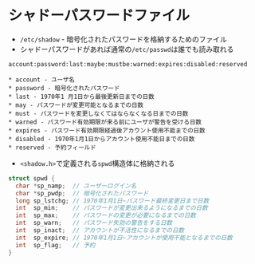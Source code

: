 # シャドーパスワードファイル
- `/etc/shadow` - 暗号化されたパスワードを格納するためのファイル
- シャドーパスワードがあれば通常の`/etc/passwd`は誰でも読み取れる

```
account:password:last:maybe:mustbe:warned:expires:disabled:reserved

* account - ユーザ名
* password - 暗号化されたパスワード
* last - 1970年1 月1日から最後更新日までの日数
* may - パスワードが変更可能となるまでの日数
* must - パスワードを変更しなくてはならなくなる日までの日数
* warned - パスワード有効期限が来る前にユーザが警告を受ける日数
* expires - パスワード有効期限経過後アカウント使用不能までの日数
* disabled - 1970年1月1日からアカウント使用不能日までの日数
* reserved - 予約フィールド
```

- `<shadow.h>`で定義される`spwd`構造体に格納される

```c
struct spwd {
  char *sp_namp;  // ユーザーログイン名
  char *sp_pwdp;  // 暗号化されたパスワード
  long sp_lstchg; // 1970年1月1日~パスワード最終変更日まで日数
  int  sp_min;    // パスワードが変更出来るようになるまでの日数
  int  sp_max;    // パスワードの変更が必要になるまでの日数
  int  sp_warn;   // パスワード失効の警告をする日数
  int  sp_inact;  // アカウントが不活性になるまでの日数
  int  sp_expire; // 1970年1月1日~アカウントが使用不能となるまでの日数
  int  sp_flag;   // 予約
}
```
